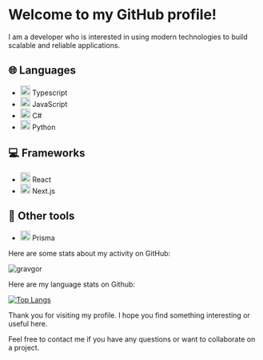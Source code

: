 # Welcome to my GitHub profile!

I am a developer who is interested in using modern technologies to build scalable and reliable applications.

## 🌐 Languages

- <img src="https://upload.wikimedia.org/wikipedia/commons/thumb/9/9b/TypeScript_Logo.svg/1200px-TypeScript_Logo.svg.png" alt="TypeScript" width="20" height="20"> Typescript
- <img src="https://upload.wikimedia.org/wikipedia/commons/thumb/9/99/Unofficial_JavaScript_logo_2.svg/1200px-Unofficial_JavaScript_logo_2.svg.png" alt="JavaScript" width="20" height="20"> JavaScript
- <img src="https://commons.wikimedia.org/wiki/File:Csharp_Logo.png" alt="C#" width="20" height="20"> C#
- <img src="https://upload.wikimedia.org/wikipedia/commons/thumb/c/c3/Python-logo-notext.svg/1200px-Python-logo-notext.svg.png" alt="Python" width="20" height="20"> Python

## 💻 Frameworks

- <img src="https://upload.wikimedia.org/wikipedia/commons/thumb/a/a7/React-icon.svg/1200px-React-icon.svg.png" alt="React" width="20" height="20"> React
- <img src="https://upload.wikimedia.org/wikipedia/commons/thumb/8/8e/Nextjs-logo.svg/800px-Nextjs-logo.svg.png" alt="Next.js" width="20" height="20"> Next.js

## 🔧 Other tools

- <img src="https://cdn.cdnlogo.com/logos/p/25/prisma.svg" alt="Prisma" width="20" height="20"> Prisma

Here are some stats about my activity on GitHub:

![gravgor](https://github-readme-stats.vercel.app/api?username=Gravgor&theme=cobalt) 

Here are my language stats on Github:

[![Top Langs](https://github-readme-stats.vercel.app/api/top-langs/?username=Gravgor&langs_count=8)](https://github.com/anuraghazra/github-readme-stats)

Thank you for visiting my profile. I hope you find something interesting or useful here.

Feel free to contact me if you have any questions or want to collaborate on a project.
